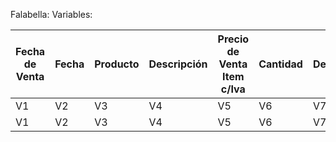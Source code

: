 Falabella:
Variables:

| Fecha de Venta | Fecha | Producto | Descripción | Precio de Venta Item c/Iva | Cantidad | Descuento | Subtotal | Envío | Tipo de Envío | Comisión | Total | Precio de Venta s/Iva | Iva | P*Q s/ Iva | P*Q s/ Iva - comisión | Pvta s/iva - comisión | Costo Unitario S/ Iva | Costo Total s/ Iva | Margen  Neto | % Margen | valor gasto | Margen - Gasto | Ingreso Total | Gasto Total | Col26 | Col27 | Col28 |
|------|------|------|------|------|------|------|------|------|-------|-------|-------|-------|-------|-------|-------|-------|-------|-------|-------|-------|-------|-------|-------|-------|-------|-------|-------|
| V1 | V2 | V3 | V4 | V5 | V6 | V7 | V8 | V9 | V10 | V11 | V12 | V13 | V14 | V15 | V16 | V17 | V18 | V19 | V20 | V21 | V22 | V23 | V24 | V25 | V26 | V27 | V28 |
| V1 | V2 | V3 | V4 | V5 | V6 | V7 | V8 | V9 | V10 | V11 | V12 | V13 | V14 | V15 | V16 | V17 | V18 | V19 | V20 | V21 | V22 | V23 | V24 | V25 | V26 | V27 | V28 |

